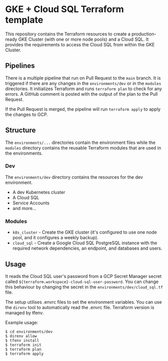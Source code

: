 # GKE + Cloud SQL Terraform template

This repository contains the Terraform resources to create a production-ready GKE Cluster (with one or more node pools)
and a Cloud SQL. It provides the requirements to access the Cloud SQL from within the GKE Cluster.

## Pipelines

There is a multiple pipeline that run on Pull Request to the `main` branch. It is triggered if there are
any changes in the `environments/dev` or in the `modules` directories. It initializes
Terraform and runs `terraform plan` to check for any errors. A GitHub comment is posted with the output of the plan to
the Pull Request.

If the Pull Request is merged, the pipeline will run `terraform apply` to apply the changes to GCP.

## Structure

The `environments/...` directories contain the environment files while the `modules` directory contains the reusable
Terraform modules that are used in the environments.

### Dev

The `environments/dev` directory contains the resources for the dev environment.

* A dev Kubernetes cluster
* A Cloud SQL
* Service Accounts
* and more...

### Modules

* `k8s_cluster` - Create the GKE cluster (it's configured to use one node pool, and it configures a weekly backup).
* `cloud_sql` - Create a Google Cloud SQL PostgreSQL instance with the required network dependencies, an endpoint, and
  databases and users.

## Usage

It reads the Cloud SQL user's password from a GCP Secret Manager secret
called `${terraform.workspace}-cloud-sql-user-password`. You can change this behaviour by changing the secret in
the `environments/dev/cloud_sql.tf` file.

The setup utilises .envrc files to set the environment variables. You can use the `direnv` tool to automatically read
the .envrc file.
Terraform version is managed by tfenv.

Example usage:

```console
$ cd environments/dev
$ direnv allow
$ tfenv install
$ terraform init
$ terraform plan
$ terraform apply
```